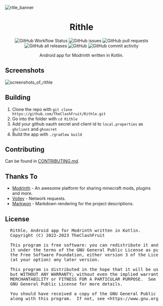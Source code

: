 ![ritle_banner](https://user-images.githubusercontent.com/55049569/218251089-1782245b-d742-4ecd-b743-77c18811dba6.svg)

<h1 align="center">
  Rithle
</h1>

<p align="center">
  <img alt="GitHub Workflow Status" src="https://github.com/TheClashFruit/Rithle/actions/workflows/android.yml/badge.svg">
  <img alt="GitHub issues" src="https://img.shields.io/github/issues-raw/TheClashFruit/Rithle?label=issues">
  <img alt="GitHub pull requests" src="https://img.shields.io/github/issues-pr-raw/TheClashFruit/Rithle?label=pull+requests">
  <img alt="GitHub all releases" src="https://img.shields.io/github/downloads/TheClashFruit/Rithle/total">
  
  <img alt="GitHub" src="https://img.shields.io/github/license/TheClashFruit/Rithle">
  <img alt="GitHub commit activity" src="https://img.shields.io/github/commit-activity/w/TheClashFruit/Rithle">
</p>

<p align="center">
  Android app for Modrinth written in Kotlin.
</p>

<h2>
  Screenshots
</h2>

![screenshots_of_rithle](https://user-images.githubusercontent.com/55049569/222969306-a26a90d4-769a-4564-bd85-a4fa90638997.png)

<h2>
  Building
</h2>

<!--
<p>
  Currently you can find prebuilt APKs in my F-Droid repo. <br />
  Repo Url: https://fdroid.theclashfruit.me/repo/.
</p>
-->

<p>
  <ol>
    <li>Clone the repo with <code>git clone https://github.com/TheClashFruit/Rithle.git</code></li>
    <li>Go into the folder with <code>cd Rithle</code></li>
    <li>Add your github oauth secret and client id to <code>local.properties</code> as <code>ghclient</code> and <code>ghsecret</code></li>
    <li>Build the app with <code>./gradlew build</code></li>
  </ol>
</p>

<h2>
  Contributing
</h2>

<p>
  Can be found in <a href="CONTRIBUTING.md">CONTRIBUTING.md</a>.
</p>

<h2>
  Thanks To
</h2>

<p>
  <ul>
    <li><a href="https://modrinth.com">Modrinth</a> - An awesome platform for sharing minecraft mods, plugins and more.</li>
    <li><a href="https://github.com/google/volley">Volley</a> - Network requests.</li>
    <li><a href="https://github.com/noties/Markwon">Markwon</a> - Markdown rendering for the project descriptions.</li>
  </ul>
</p>

<h2>
  License
</h2>

<pre>
  Rithle, Android app for Modrinth written in Kotlin.
  Copyright (C) 2022-2023 TheClashFruit

  This program is free software: you can redistribute it and/or modify
  it under the terms of the GNU General Public License as published by
  the Free Software Foundation, either version 3 of the License, or
  (at your option) any later version.

  This program is distributed in the hope that it will be useful,
  but WITHOUT ANY WARRANTY; without even the implied warranty of
  MERCHANTABILITY or FITNESS FOR A PARTICULAR PURPOSE.  See the
  GNU General Public License for more details.

  You should have received a copy of the GNU General Public License
  along with this program.  If not, see &lt;https://www.gnu.org/licenses/&gt;.
</pre>

